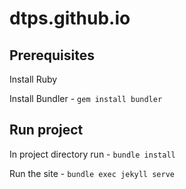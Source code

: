 # dtps.github.io

## Prerequisites
Install Ruby

Install Bundler - `gem install bundler`

## Run project
In project directory run - `bundle install`

Run the site - `bundle exec jekyll serve`